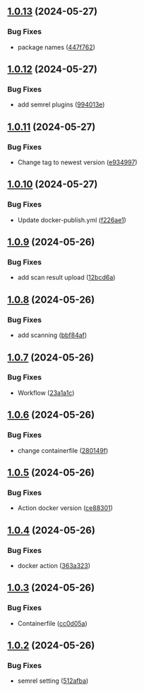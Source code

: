 ## [1.0.13](https://github.com/ducke/semantic-release/compare/v1.0.12...v1.0.13) (2024-05-27)


### Bug Fixes

* package names ([447f762](https://github.com/ducke/semantic-release/commit/447f7624b0f89d40e9e5c94448b8a91715d29f27))

## [1.0.12](https://github.com/ducke/semantic-release/compare/v1.0.11...v1.0.12) (2024-05-27)


### Bug Fixes

* add semrel plugins ([994013e](https://github.com/ducke/semantic-release/commit/994013e326ea74083f0300ab97a5892f44eaa684))

## [1.0.11](https://github.com/ducke/semantic-release/compare/v1.0.10...v1.0.11) (2024-05-27)


### Bug Fixes

* Change tag to newest version ([e934997](https://github.com/ducke/semantic-release/commit/e93499772d77ba90b57ccaa0f75c0f84c4b1243b))

## [1.0.10](https://github.com/ducke/semantic-release/compare/v1.0.9...v1.0.10) (2024-05-27)


### Bug Fixes

* Update docker-publish.yml ([f226ae1](https://github.com/ducke/semantic-release/commit/f226ae1058f6f29b6f75f4ed208b9444a2d00cb6))

## [1.0.9](https://github.com/ducke/semantic-release/compare/v1.0.8...v1.0.9) (2024-05-26)


### Bug Fixes

* add scan result upload ([12bcd6a](https://github.com/ducke/semantic-release/commit/12bcd6ab96744b716ea43f054913623da3eca33b))

## [1.0.8](https://github.com/ducke/semantic-release/compare/v1.0.7...v1.0.8) (2024-05-26)


### Bug Fixes

* add scanning ([bbf84af](https://github.com/ducke/semantic-release/commit/bbf84afd5508d880c905a48a24b1e720f3fa3bce))

## [1.0.7](https://github.com/ducke/semantic-release/compare/v1.0.6...v1.0.7) (2024-05-26)


### Bug Fixes

* Workflow ([23a1a1c](https://github.com/ducke/semantic-release/commit/23a1a1ca149aa93cb8bdd4d620d64db091ab437e))

## [1.0.6](https://github.com/ducke/semantic-release/compare/v1.0.5...v1.0.6) (2024-05-26)


### Bug Fixes

* change containerfile ([280149f](https://github.com/ducke/semantic-release/commit/280149f961567e26ba1dd046994770d4a95ba60a))

## [1.0.5](https://github.com/ducke/semantic-release/compare/v1.0.4...v1.0.5) (2024-05-26)


### Bug Fixes

* Action docker version ([ce88301](https://github.com/ducke/semantic-release/commit/ce88301218a6faa981c9a3ac23a275082b9dbd88))

## [1.0.4](https://github.com/ducke/semantic-release/compare/v1.0.3...v1.0.4) (2024-05-26)


### Bug Fixes

* docker action ([363a323](https://github.com/ducke/semantic-release/commit/363a323a8be6e65fd0bb01f2af26c7b2866cc99d))

## [1.0.3](https://github.com/ducke/semantic-release/compare/v1.0.2...v1.0.3) (2024-05-26)


### Bug Fixes

* Containerfile ([cc0d05a](https://github.com/ducke/semantic-release/commit/cc0d05a59a49f47d17186f6fa4be67dc806a2d9d))

## [1.0.2](https://github.com/ducke/semantic-release/compare/v1.0.1...v1.0.2) (2024-05-26)


### Bug Fixes

* semrel setting ([512afba](https://github.com/ducke/semantic-release/commit/512afba0e17eaf988c83f0900e75e3cd53b86aae))
